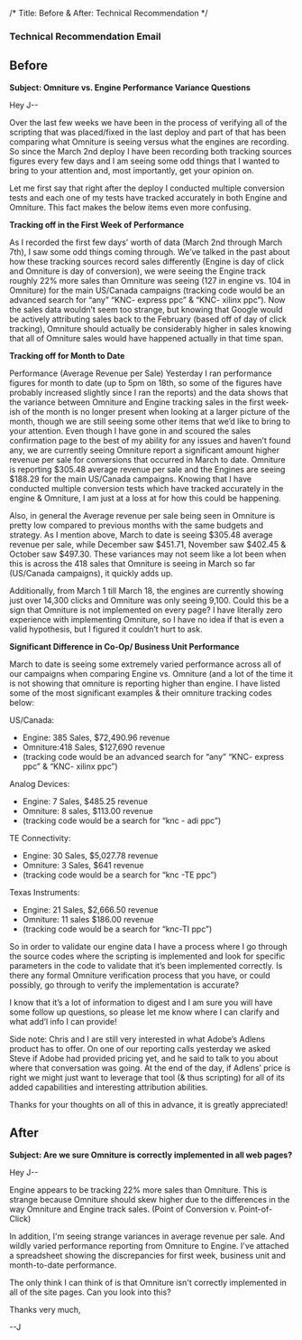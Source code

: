 /*
Title: Before & After: Technical Recommendation
*/





### Technical Recommendation Email


## Before

**Subject: Omniture vs. Engine Performance Variance Questions** 

Hey J--

Over the last few weeks we have been in the process of verifying all of the scripting that was placed/fixed in the last deploy and part of that has been comparing what Omniture is seeing versus what the engines are recording. So since the March 2nd deploy I have been recording both tracking sources figures every few days and I am seeing some odd things that I wanted to bring to your attention and, most importantly, get your opinion on.

Let me first say that right after the deploy I conducted multiple conversion tests and each one of my tests have tracked accurately in both Engine and Omniture. This fact makes the below items even more confusing.

**Tracking off in the First Week of Performance**

As I recorded the first few days’ worth of data (March 2nd through March 7th), I saw some odd things coming through. We’ve talked in the past about how these tracking sources record sales differently (Engine is day of click and Omniture is day of conversion), we were seeing the Engine track roughly 22% more sales than Omniture was seeing (127 in engine vs. 104 in Omniture) for the main US/Canada campaigns (tracking code would be an advanced search for “any” “KNC- express ppc” & “KNC- xilinx ppc”). Now the sales data wouldn’t seem too strange, but knowing that Google would be actively attributing sales back to the February (based off of day of click tracking), Omniture should actually be considerably higher in sales knowing that all of Omniture sales would have happened actually in that time span. 

**Tracking off for Month to Date** 

Performance (Average Revenue per Sale)
Yesterday I ran performance figures for month to date (up to 5pm on 18th, so some of the figures have probably increased slightly since I ran the reports) and the data shows that the variance between Omniture and Engine tracking sales in the first week-ish of the month is no longer present when looking at a larger picture of the month, though we are still seeing some other items that we’d like to bring to your attention. Even though I have gone in and scoured the sales confirmation page to the best of my ability for any issues and haven’t found any, we are currently seeing Omniture report a significant amount higher revenue per sale for conversions that occurred in March to date. Omniture is reporting $305.48 average revenue per sale and the Engines are seeing $188.29 for the main US/Canada campaigns. Knowing that I have conducted multiple conversion tests which have tracked accurately in the engine & Omniture, I am just at a loss at for how this could be happening.

Also, in general the Average revenue per sale being seen in Omniture is pretty low compared to previous months with the same budgets and strategy. As I mention above, March to date is seeing $305.48 average revenue per sale, while December saw $451.71, November saw $402.45 & October saw $497.30. These variances may not seem like a lot been when this is across the 418 sales that Omniture is seeing in March so far (US/Canada campaigns), it quickly adds up.

Additionally, from March 1 till March 18, the engines are currently showing just over 14,300 clicks and Omniture was only seeing 9,100. Could this be a sign that Omniture is not implemented on every page? I have literally zero experience with implementing Omniture, so I have no idea if that is even a valid hypothesis, but I figured it couldn’t hurt to ask.


**Significant Difference in Co-Op/ Business Unit Performance** 

March to date is seeing some extremely varied performance across all of our campaigns when comparing Engine vs. Omniture (and a lot of the time it is not showing that omniture is reporting higher than engine. I have listed some of the most significant examples & their omniture tracking codes below:

US/Canada:

* Engine: 385 Sales, $72,490.96 revenue
* Omniture:418 Sales, $127,690 revenue
* (tracking code would be an advanced search for “any” “KNC- express ppc” & “KNC- xilinx ppc”)

Analog Devices:

* Engine: 7 Sales, $485.25 revenue
* Omniture: 8 sales, $113.00 revenue
* (tracking code would be a search for “knc - adi ppc”)

TE Connectivity:

* Engine: 30 Sales, $5,027.78 revenue
* Omniture: 3 Sales, $641 revenue
* (tracking code would be a search for “knc -TE ppc”)
 
Texas Instruments:

*   Engine: 21 Sales, $2,666.50 revenue
*   Omniture: 11 sales $186.00 revenue
* (tracking code would be a search for “knc-TI ppc”)

So in order to validate our engine data I have a process where I go through the source codes where the scripting is implemented and look for specific parameters in the code to validate that it’s been implemented correctly. Is there any formal Omniture verification process that you have, or could possibly, go through to verify the implementation is accurate?

I know that it’s a lot of information to digest and I am sure you will have some follow up questions, so please let me know where I can clarify and what add’l info I can provide!


Side note: Chris and I are still very interested in what Adobe’s Adlens product has to offer. On one of our reporting calls yesterday we asked Steve if Adobe had provided pricing yet, and he said to talk to you about where that conversation was going. At the end of the day, if Adlens’ price is right we might just want to leverage that tool (& thus scripting) for all of its added capabilities and interesting attribution abilities.


Thanks for your thoughts on all of this in advance, it is greatly appreciated!

## After


**Subject: Are we sure Omniture is correctly implemented in all web pages?**

Hey J--

Engine appears to be tracking 22% more sales than Omniture. This is strange because Omniture should skew higher due to the differences in the way Omniture and Engine track sales. (Point of Conversion v. Point-of-Click)

In addition, I'm seeing strange variances in average revenue per sale. And wildly varied performance reporting from Omniture to Engine. I've attached a spreadsheet showing the discrepancies for first week, business unit and month-to-date performance. 

The only think I can think of is that Omniture isn't correctly implemented in all of the site pages. Can you look into this?

Thanks very much, 

--J